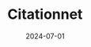 ---
layout: review
pull_request:  "https://github.com/DHCodeReview/citationnet/pull/1"
title:   Citationnet
submitters: ["Malte Vogl (Max Planck Institute of Geoanthropology)"]
reviewers: ["Rebecca S. Koeser (Princeton University)", "Raffaele Viglianti (University of Maryland)"]
facilitator: Julia Damerow (Arizona State University)
date: 2024-07-01
year: 2024
---